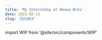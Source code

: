 ```yaml
---
title: 'My Internship at Woowa Bros'
date: 2021-05-21
slug: 'E2CAE4'
---
```


import WIP from '@site/src/components/WIP'

<WIP state="translating" />
